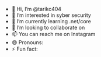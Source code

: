 - 👋 Hi, I’m @tarikc404
- 👀 I’m interested in syber security
- 🌱 I’m currently learning .net/core
- 💞️ I’m looking to collaborate on 
- 📫 You can reach me on Instagram
- 😄 Pronouns: 
- ⚡ Fun fact: 

<!---
tarikc404/tarikc404 is a ✨ special ✨ repository because its `README.md` (this file) appears on your GitHub profile.
You can click the Preview link to take a look at your changes.
--->
